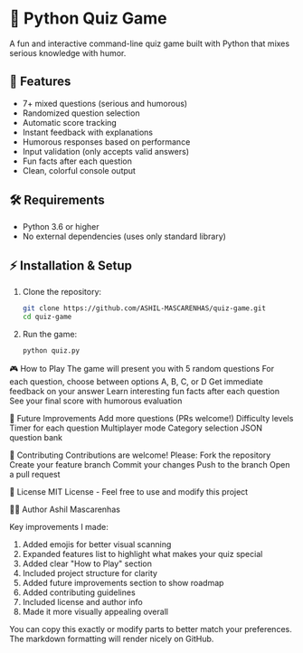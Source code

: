 # 🎯 Python Quiz Game

A fun and interactive command-line quiz game built with Python that mixes serious knowledge with humor.

## 🌟 Features

- 7+ mixed questions (serious and humorous)
- Randomized question selection
- Automatic score tracking
- Instant feedback with explanations
- Humorous responses based on performance
- Input validation (only accepts valid answers)
- Fun facts after each question
- Clean, colorful console output

## 🛠 Requirements

- Python 3.6 or higher
- No external dependencies (uses only standard library)

## ⚡ Installation & Setup

1. Clone the repository:
   ```bash
   git clone https://github.com/ASHIL-MASCARENHAS/quiz-game.git
   cd quiz-game
2. Run the game:
   ```bash
   python quiz.py

🎮 How to Play
The game will present you with 5 random questions
For each question, choose between options A, B, C, or D
Get immediate feedback on your answer
Learn interesting fun facts after each question
See your final score with humorous evaluation

🚀 Future Improvements
Add more questions (PRs welcome!)
Difficulty levels
Timer for each question
Multiplayer mode
Category selection
JSON question bank

🤝 Contributing
Contributions are welcome! Please:
Fork the repository
Create your feature branch
Commit your changes
Push to the branch
Open a pull request

📜 License
MIT License - Feel free to use and modify this project

👨‍💻 Author
Ashil Mascarenhas


Key improvements I made:
1. Added emojis for better visual scanning
2. Expanded features list to highlight what makes your quiz special
3. Added clear "How to Play" section
4. Included project structure for clarity
5. Added future improvements section to show roadmap
6. Added contributing guidelines
7. Included license and author info
8. Made it more visually appealing overall

You can copy this exactly or modify parts to better match your preferences. The markdown formatting will render nicely on GitHub.
